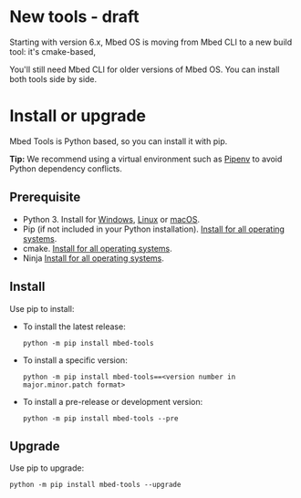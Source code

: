 # New tools - draft

<!--well this is a disaster-->

Starting with version 6.x, Mbed OS is moving from Mbed CLI to a new build tool: it's cmake-based,

You'll still need Mbed CLI for older versions of Mbed OS. You can install both tools side by side.<!--seems like Mbed CLI also requires Python 3, so there shouldn't be any issues-->


# Install or upgrade

Mbed Tools is Python based, so you can install it with pip.
<!--other than being a super vague name, it's a problem that it's a single tool with a plural name. "Mbed Tools is"  just parses as an error!-->

<span class="tips">**Tip:** We recommend using a virtual environment such as [Pipenv](https://github.com/pypa/pipenv/blob/master/README.md) to avoid Python dependency conflicts.</span>

## Prerequisite

- Python 3. Install for [Windows](https://docs.python.org/3/using/windows.html), [Linux](https://docs.python.org/3/using/unix.html) or [macOS](https://docs.python.org/3/using/mac.html).
- Pip (if not included in your Python installation). [Install for all operating systems](https://pip.pypa.io/en/stable/installing/).
- cmake. [Install for all operating systems](https://cmake.org/install/).
- Ninja [Install for all operating systems](https://github.com/ninja-build/ninja/wiki/Pre-built-Ninja-packages).
<!--are there versions for cmake and ninja?-->

## Install

Use pip to install:

- To install the latest release:

    ```
    python -m pip install mbed-tools
    ```

- To install a specific version:

    ```
    python -m pip install mbed-tools==<version number in major.minor.patch format>
    ```

- To install a pre-release or development version:

    ```
    python -m pip install mbed-tools --pre
    ```

## Upgrade

Use pip to upgrade:

```
python -m pip install mbed-tools --upgrade
```
